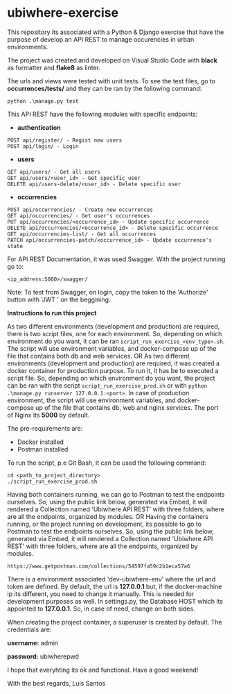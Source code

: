 # ubiwhere-exercise
This repository its associated with a Python &amp; Django exercise that have the purpose of develop an API REST to manage occurencies in urban environments. 

The project was created and developed on Visual Studio Code with **black** as formatter and **flake8** as linter.

The urls and views were tested with unit tests. To see the test files, go to **occurrences/tests/** and they can be ran by the following command: 
```
python .\manage.py test
```

This API REST have the following modules with specific endpoints:
-  **authentication**
```
POST api/register/ - Regist new users
POST api/login/ - Login
```
-  **users**
```
GET api/users/ - Get all users
GET api/users/<user_id> - Get specific user
DELETE api/users-delete/<user_id> - Delete specific user
```
-  **occurrencies**
```
POST api/occurrencies/ - Create new occurrences
GET api/occurrencies/ - Get user's occurrences
PUT api/occurrencies/<occurrence_id> - Update specific occurrence
DELETE api/occurrencies/<occurrence_id> - Delete specific occurrence
GET api/occurrencies-list/ - Get all occurrences
PATCH api/occurrencies-patch/<occurrence_id> - Update occurrence's state
```

For API REST Documentation, it was used Swagger. With the project running go to:
```
<ip_address:5000>/swagger/
```
Note: To test from Swagger, on login, copy the token to the 'Authorize' button with 'JWT ' on the beggining.

**Instructions to run this project**

As two different environments (development and production) are required, there is two script files, one for each environment. So, depending on which environment do you want, it can be ran ```script_run_exercise_<env_type>.sh```. The script will use environment variables, and docker-compose up of the file that contains both db and web services.
OR
As two different environments (development and production) are required, it was created a docker container for production purpose. To run it, it has be to executed a script file. So, depending on which environment do you want, the project can be ran with the script ```script_run_exercise_prod.sh``` or with ```python .\manage.py runserver 127.0.0.1:<port>```. In case of production environment, the script will use environment variables, and docker-compose up of the file that contains db, web and nginx services. The port of Nginx its **5000** by default.

The pre-requirements are:
- Docker installed
- Postman installed

To run the script, p.e Git Bash, it can be used the following command:
```
cd <path_to_project_directory>
./script_run_exercise_prod.sh
```

Having both containers running, we can go to Postman to test the endpoints ourselves. So, using the public link below, generated via Embed, it will rendered a Collection named 'Ubiwhere API REST' with three folders, where are all the endpoints, organized by modules.
OR
Having the containers running, or the project running on development, its possible to go to Postman to test the endpoints ourselves. So, using the public link below, generated via Embed, it will rendered a Collection named 'Ubiwhere API REST' with three folders, where are all the endpoints, organized by modules.
```
https://www.getpostman.com/collections/54597fa59c2b1eca57a6
```
There is a environment associated 'dev-ubiwhere-env' where the url and token are defined. By default, the url is **127.0.0.1** but, if the docker-machine ip its different, you need to change it manually. This is needed for development purposes as well. In settings.py, the Database HOST which its appointed to **127.0.0.1**. So, in case of need, change on both sides.

When creating the project container, a superuser is created by default. The credentials are:

**username:** admin

**password:** ubiwherepwd

I hope that everyhting its ok and functional.
Have a good weekend!

With the best regards,
Luís Santos
